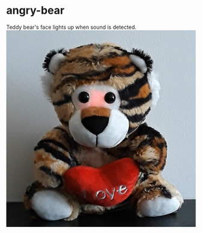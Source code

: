 # angry-bear
Teddy bear's face lights up when sound is detected.
![Image of teddy bear](https://github.com/techdude101/angry-bear/blob/master/Teddy%20Bear%20Photo.jpg)
